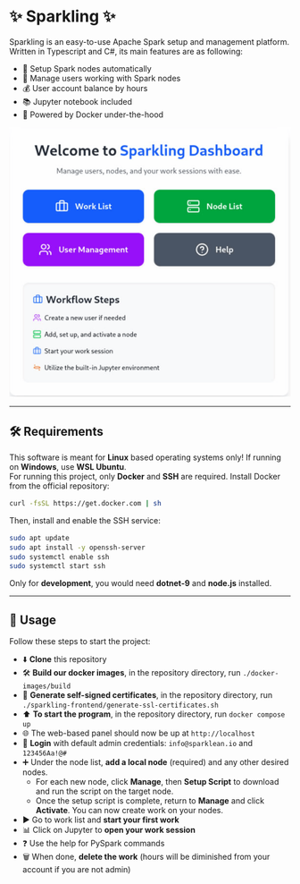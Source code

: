 # ✨ Sparkling ✨
Sparkling is an easy-to-use Apache Spark setup and management platform. Written in Typescript and C#, its main features are as following:
*   🚀 Setup Spark nodes automatically
*   👥 Manage users working with Spark nodes
*   💰 User account balance by hours
*   📚 Jupyter notebook included
*   🐳 Powered by Docker under-the-hood

![screenshot](dashboard.png)

---
## 🛠️ Requirements
This software is meant for **Linux** based operating systems only! If running on **Windows**, use **WSL Ubuntu**.  
For running this project, only **Docker** and **SSH** are required. Install Docker from the official repository:
```bash
curl -fsSL https://get.docker.com | sh
```
Then, install and enable the SSH service:
```bash
sudo apt update
sudo apt install -y openssh-server
sudo systemctl enable ssh
sudo systemctl start ssh
```

Only for **development**, you would need **dotnet-9** and **node.js** installed.

---

## 🚀 Usage
Follow these steps to start the project:
*   ⬇️ **Clone** this repository
*   🛠️ **Build our docker images**, in the repository directory, run `./docker-images/build`
*   🔐 **Generate self-signed certificates**, in the repository directory, run `./sparkling-frontend/generate-ssl-certificates.sh`
*   ⬆️ **To start the program**, in the repository directory, run `docker compose up`
*   🌐 The web-based panel should now be up at `http://localhost`
*   🔑 **Login** with default admin credentials: `info@sparklean.io` and `123456Aa!@#`
*   ➕ Under the node list, **add a local node** (required) and any other desired nodes.
    * For each new node, click **Manage**, then **Setup Script** to download and run the script on the target node.
    * Once the setup script is complete, return to **Manage** and click **Activate**. You can now create work on your nodes.
*   ▶️ Go to work list and **start your first work**
*   📊 Click on Jupyter to **open your work session**
*   ❓ Use the help for PySpark commands
*   🗑️ When done, **delete the work** (hours will be diminished from your account if you are not admin)